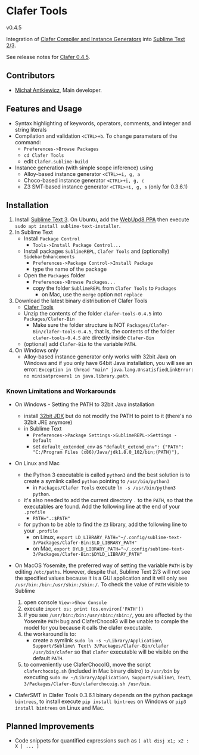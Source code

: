 Clafer Tools
=============

v0.4.5

Integration of [Clafer Compiler and Instance Generators](http://clafer.org) into [Sublime Text 2/3](http://www.sublimetext.com/).

See release notes for [Clafer 0.4.5](http://www.clafer.org/2017/03/clafer-claferig-claferwiki-045-released.html).

Contributors
------------

* [Michał Antkiewicz](http://gsd.uwaterloo.ca/mantkiew), Main developer.

Features and Usage
------------------

* Syntax highlighting of keywords, operators, comments, and integer and string literals
* Compilation and validation `<CTRL>+b`. To change parameters of the command:
   * `Preferences->Browse Packages`
   * `cd Clafer Tools`
   * edit `Clafer.sublime-build`
* Instance generation (with simple scope inference) using
   * Alloy-based instance generator `<CTRL>+i, g, a`
   * Choco-based instance generator `<CTRL>+i, g, c`
   * Z3 SMT-based instance generator `<CTRL>+i, g, s` (only for 0.3.6.1)

Installation
------------

1. Install [Sublime Text 3](http://www.sublimetext.com/3). 
On Ubuntu, add the [WebUpd8 PPA](https://launchpad.net/~webupd8team/+archive/ubuntu/sublime-text-3) then execute `sudo apt install sublime-text-installer`. 
2. In Sublime Text
   * Install `Package Control`
      * `Tools->Install Package Control...`
   * Install packages `SublimeREPL`, `Clafer Tools` and (optionally) `SidebarEnhancements`
      * `Preferences->Package Control->Install Package`
      * type the name of the package
   * Open the `Packages` folder
      * `Preferences->Browse Packages...`
      * copy the folder `SublimeREPL` from `Clafer Tools` to `Packages`
         * on Mac, use the `merge` option not `replace`
3. Download the latest binary distribution of Clafer Tools
   * [Clafer Tools](http://gsd.uwaterloo.ca/clafer-tools-binary-distributions)
   * Unzip the contents of the folder `clafer-tools-0.4.5` into `Packages/Clafer-Bin`
      * Make sure the folder structure is NOT `Packages/Clafer-Bin/clafer-tools-0.4.5`, that is, the contents of the folder `clafer-tools-0.4.5` are directly inside `Clafer-Bin`
   * (optional) add `Clafer-Bin` to the variable `PATH`.
4. On Windows only
   * Alloy-based instance generator only works with 32bit Java on Windows and if you only have 64bit Java installation, you will see an error: `Exception in thread "main" java.lang.UnsatisfiedLinkError: no minisatproverx1 in java.library.path`.

### Known Limitations and Workarounds

* On Windows - Setting the PATH to 32bit Java installation
   * install [32bit JDK](http://www.oracle.com/technetwork/java/javase/downloads/jdk8-downloads-2133151.html) but do not modify the PATH to point to it (there's no 32bit JRE anymore)
   * in Sublime Text
      * `Preferences->Package Settings->SublimeREPL->Settings - Default`
      * set `default_extended_env` as `"default_extend_env": {"PATH": "C:/Program Files (x86)/Java/jdk1.8.0_102/bin;{PATH}"},`

* On Linux and Mac
   * the Python 3 executable is called `python3` and the best solution is to create a symlink called `python`  pointing to `/usr/bin/python3`
      * in `Packages/Clafer Tools` execute `ln -s /usr/bin/python3 python`.
   * it's also needed to add the current directory `.` to the `PATH`, so that the executables are found. Add the following line at the end of your `.profile`
      * `PATH=".:$PATH"`
   * for python to be able to find the `Z3` library, add the following line to your `.profile`
      * on Linux, `export LD_LIBRARY_PATH="~/.config/sublime-text-3/Packages/Clafer-Bin:$LD_LIBRARY_PATH"`
      * on Mac, `export DYLD_LIBRARY_PATH="~/.config/sublime-text-3/Packages/Clafer-Bin:$DYLD_LIBRARY_PATH"`

* On MacOS Yosemite, the preferred way of setting the variable `PATH` is by editing `/etc/paths`. However, despite that, Sublime Text 2/3 will not see the specified values because it is a GUI application and it will only see `/usr/bin:/bin:/usr/sbin:/sbin:/`. To check the value of `PATH` visible to Sublime
   1. open console `View->Show Console`
   2. execute `import os; print (os.environ['PATH'])`
   3. if you see `/usr/bin:/bin:/usr/sbin:/sbin:/`, you are affected by the Yosemite `PATH` bug and ClaferChocoIG will be unable to comple the model for you because it calls the clafer executable.
   4. the workaround is to:
      * create a symlink `sudo ln -s ~/Library/Application\ Support/Sublime\ Text\ 3/Packages/Clafer-Bin/clafer /usr/bin/clafer` so that `clafer` executable will be visible on the default `PATH`.
   5. to conveniently use ClaferChocoIG, move the script `claferchocoig.sh` (included in Mac binary distro) to `/usr/bin` by executing `sudo mv ~/Library/Application\ Support/Sublime\ Text\ 3/Packages/Clafer-Bin/claferchocoig.sh /usr/bin`.

* ClaferSMT in Clafer Tools 0.3.6.1 binary depends on the python package `bintrees`, to install execute `pip install bintrees` on Windows or `pip3 install bintrees` on Linux and Mac.   


Planned Improvements
--------------------

* Code snippets for quantified expressions such as `[ all disj x1; x2 : X | ... ]`
